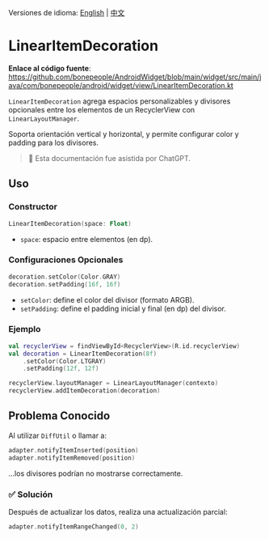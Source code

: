 Versiones de idioma: [English](./README.md) | [中文](./README.zh-CN.md)

# LinearItemDecoration

**Enlace al código fuente**: https://github.com/bonepeople/AndroidWidget/blob/main/widget/src/main/java/com/bonepeople/android/widget/view/LinearItemDecoration.kt

`LinearItemDecoration` agrega espacios personalizables y divisores opcionales entre los elementos de un RecyclerView con `LinearLayoutManager`.

Soporta orientación vertical y horizontal, y permite configurar color y padding para los divisores.

> 📄 Esta documentación fue asistida por ChatGPT.

## Uso

### Constructor

```kotlin
LinearItemDecoration(space: Float)
```

- `space`: espacio entre elementos (en dp).

### Configuraciones Opcionales

```kotlin
decoration.setColor(Color.GRAY)
decoration.setPadding(16f, 16f)
```

- `setColor`: define el color del divisor (formato ARGB).
- `setPadding`: define el padding inicial y final (en dp) del divisor.

### Ejemplo

```kotlin
val recyclerView = findViewById<RecyclerView>(R.id.recyclerView)
val decoration = LinearItemDecoration(8f)
    .setColor(Color.LTGRAY)
    .setPadding(12f, 12f)

recyclerView.layoutManager = LinearLayoutManager(contexto)
recyclerView.addItemDecoration(decoration)
```

## Problema Conocido

Al utilizar `DiffUtil` o llamar a:

```kotlin
adapter.notifyItemInserted(position)
adapter.notifyItemRemoved(position)
```

...los divisores podrían no mostrarse correctamente.

### ✅ Solución

Después de actualizar los datos, realiza una actualización parcial:

```kotlin
adapter.notifyItemRangeChanged(0, 2)
```